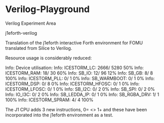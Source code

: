 # Verilog-Playground
Verilog Experiment Area

j1eforth-verilog

Translation of the j1eforth interactive Forth environment for FOMU translated from Silice to Verilog.

Resource usage is considerably reduced:

Info: Device utilisation:
Info:            ICESTORM_LC:  2666/ 5280    50%
Info:           ICESTORM_RAM:    18/   30    60%
Info:                  SB_IO:    12/   96    12%
Info:                  SB_GB:     8/    8   100%
Info:           ICESTORM_PLL:     0/    1     0%
Info:            SB_WARMBOOT:     0/    1     0%
Info:           ICESTORM_DSP:     0/    8     0%
Info:         ICESTORM_HFOSC:     0/    1     0%
Info:         ICESTORM_LFOSC:     0/    1     0%
Info:                 SB_I2C:     0/    2     0%
Info:                 SB_SPI:     0/    2     0%
Info:                 IO_I3C:     0/    2     0%
Info:            SB_LEDDA_IP:     0/    1     0%
Info:            SB_RGBA_DRV:     1/    1   100%
Info:         ICESTORM_SPRAM:     4/    4   100%

The J1 CPU adds 3 new instructions, 0= <> 1+ and these have been incorporated into the j1eforth environment as a test.
